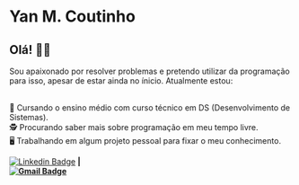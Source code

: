 # Yan M. Coutinho

## Olá! 🖖🏻

Sou apaixonado por resolver problemas e pretendo utilizar da programação para isso, apesar de estar ainda no ínicio.
Atualmente estou:



 <br/> :blue_book: Cursando o ensino médio com curso técnico em DS (Desenvolvimento de Sistemas).
 <br/> 🕵️‍ Procurando saber mais sobre programação em meu tempo livre.
 <br/> 🖥️ Trabalhando em algum projeto pessoal para fixar o meu conhecimento.
 
 
 [![Linkedin Badge](https://img.shields.io/badge/-Yan_M.Coutinho-blue?style=flat-square&logo=Linkedin&logoColor=white&link=https://www.linkedin.com/in/yan-m-coutinho-7921701b1/)](https://www.linkedin.com/in/yan-m-coutinho-7921701b1/) 
  <strong>|</stroong>   
[![Gmail Badge](https://img.shields.io/badge/-yan.m.coutinho@gmail.com-c14438?style=flat-square&logo=Gmail&logoColor=white&link=mailto:yan.m.coutinho@gmail.com)](mailto:yan.m.coutinho@gmail.com)
